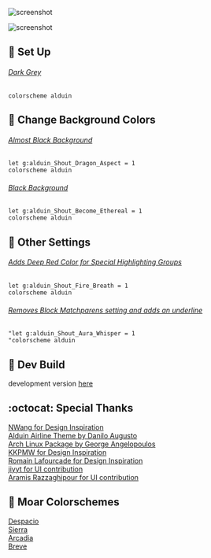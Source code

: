 ![screenshot](https://user-images.githubusercontent.com/24765272/143596898-2665288f-6625-449a-a01b-056b6803fb1c.png)

![screenshot](https://user-images.githubusercontent.com/24765272/143597279-d482203d-2e7a-44e7-a0bf-ad47a9e3e38d.png)

:space_invader: Set Up
------

###### [Dark Grey](https://user-images.githubusercontent.com/11221489/33703680-040b8230-dade-11e7-80aa-c7bd37e2cdc1.png)
```VimL
colorscheme alduin
```

:milky_way: Change Background Colors
------

###### [Almost Black Background]()
```VimL
let g:alduin_Shout_Dragon_Aspect = 1
colorscheme alduin 
```

###### [Black Background]()
```VimL
let g:alduin_Shout_Become_Ethereal = 1
colorscheme alduin 
```

:squid:	Other Settings
------
###### [Adds Deep Red Color for Special Highlighting Groups]()
```VimL
let g:alduin_Shout_Fire_Breath = 1
colorscheme alduin
```

###### [Removes Block Matchparens setting and adds an underline]()
```VimL
"let g:alduin_Shout_Aura_Whisper = 1
"colorscheme alduin
```

:crescent_moon: Dev Build
----------------------------
development version [here](https://github.com/AlessandroYorba/Alduin/tree/nightly)

:octocat: Special Thanks
-----------------
[NWang for Design Inspiration](https://github.com/nyngwang)<br>
[Alduin Airline Theme by Danilo Augusto](https://github.com/danilo-augusto)<br>
[Arch Linux Package by George Angelopoulos](https://github.com/lathan)<br>
[KKPMW for Design Inspiration](https://github.com/KKPMW/moonshine-vim)<br>
[Romain Lafourcade for Design Inspiration](https://github.com/romainl/Apprentice)<br>
[jiyyt for UI contribution](https://github.com/jiyyt)<br>
[Aramis Razzaghipour for UI contribution](https://github.com/arzg)

:octopus: Moar Colorschemes
-------
[Despacio](https://github.com/AlessandroYorba/Despacio)<br>
[Sierra](https://github.com/AlessandroYorba/Sierra)<br>
[Arcadia](https://github.com/AlessandroYorba/Arcadia)<br>
[Breve](https://github.com/AlessandroYorba/Breve)<br>
